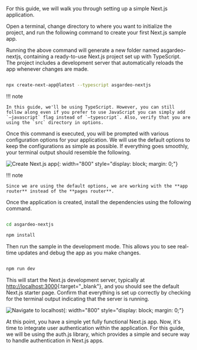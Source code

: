 
For this guide, we will walk you through setting up a simple Next.js application.

Open a terminal, change directory to where you want to initialize the project, and run the following command to create your first Next.js sample app. 

Running the above command will generate a new folder named asgardeo-nextjs, containing a ready-to-use Next.js project set up with TypeScript. The project includes a development server that automatically reloads the app whenever changes are made.



```bash

npx create-next-app@latest --typescript asgardeo-nextjs

```

!!! note

    In this guide, we'll be using TypeScript. However, you can still follow along even if you prefer to use JavaScript you can simply add `–javascript` flag instead of `–typescript`. Also, verify that you are using the `src` directory in options.


Once this command is executed, you will be prompted with various configuration options for your application. We will use the default options to keep the configurations as simple as possible. If everything goes smoothly, your terminal output should resemble the following.


![Create Next.js app]({{base_path}}/assets/img/complete-guides/nextjs/image3.png){: width="800" style="display: block; margin: 0;"}




!!! note

    Since we are using the default options, we are working with the **app router** instead of the **pages router**.
    

Once the application is created, install the dependencies using the following command.

```bash

cd asgardeo-nextjs

npm install
```

Then run the sample in the development mode. This allows you to see real-time updates and debug the app as you make changes.

```bash

npm run dev

```

This will start the Next.js development server, typically at [http://localhost:3000](http://localhost:3000){:target="_blank"}, and you should see the default Next.js starter page. Confirm that everything is set up correctly by checking for the terminal output indicating that the server is running.

![Navigate to localhost]({{base_path}}/assets/img/complete-guides/nextjs/image4.png){: width="800" style="display: block; margin: 0;"}

At this point, you have a simple yet fully functional Next.js app. Now, it's time to integrate user authentication within the application. For this guide, we will be using the auth.js library, which provides a simple and secure way to handle authentication in Next.js apps.  
